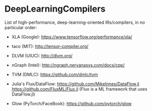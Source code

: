 # DeepLearningCompilers

List of high-performance, deep-learning-oriented IRs/compilers, in no particular order:

* XLA (Google): https://www.tensorflow.org/performance/xla/

* taco (MIT): http://tensor-compiler.org/

* DLVM (UIUC): http://dlvm.org/

* nGraph (Intel): http://ngraph.nervanasys.com/docs/cpp/

* TVM (DMLC): https://github.com/dmlc/tvm

* Julia's Flux/DataFlow: https://github.com/MikeInnes/DataFlow.jl https://github.com/FluxML/Flux.jl
  (Flux is a ML framework that uses DataFlow.jl)
  
* Glow (PyTorch/FaceBook):  https://github.com/pytorch/glow 

